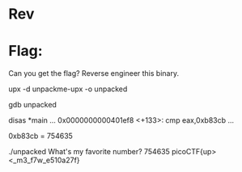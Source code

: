 # Rev

# Flag:

Can you get the flag? Reverse engineer this binary.

upx -d unpackme-upx -o unpacked

gdb unpacked

disas *main
...
0x0000000000401ef8 <+133>:   cmp    eax,0xb83cb
...

0xb83cb = 754635

./unpacked 
What's my favorite number? 754635
picoCTF{up><_m3_f7w_e510a27f}